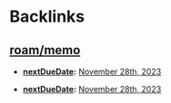 
# Backlinks
## [roam/memo](<roam/memo.md>)
- **[nextDueDate](<nextDueDate.md>):** [November 28th, 2023](<November 28th, 2023.md>)

- **[nextDueDate](<nextDueDate.md>):** [November 28th, 2023](<November 28th, 2023.md>)

